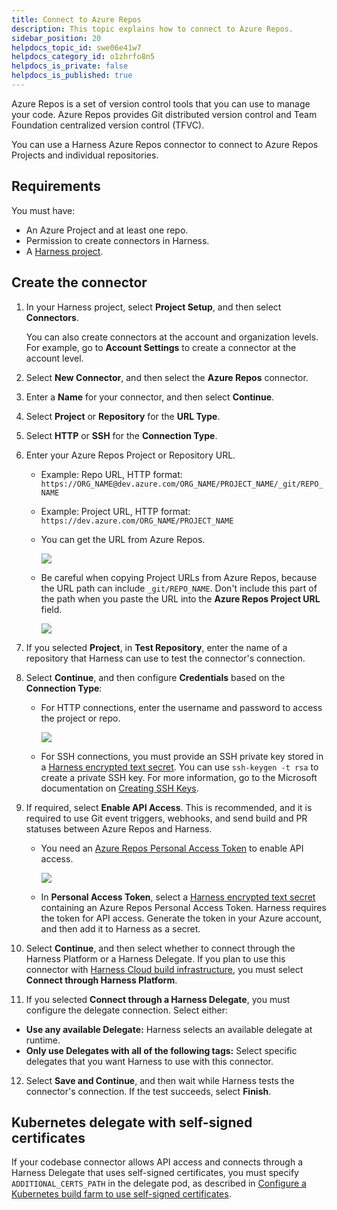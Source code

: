 ```yaml
---
title: Connect to Azure Repos
description: This topic explains how to connect to Azure Repos.
sidebar_position: 20
helpdocs_topic_id: swe06e41w7
helpdocs_category_id: o1zhrfo8n5
helpdocs_is_private: false
helpdocs_is_published: true
---
```


Azure Repos is a set of version control tools that you can use to manage your code. Azure Repos provides Git distributed version control and Team Foundation centralized version control (TFVC).

You can use a Harness Azure Repos connector to connect to Azure Repos Projects and individual repositories.

## Requirements

You must have:

* An Azure Project and at least one repo.
* Permission to create connectors in Harness.
* A [Harness project](../../organizations-and-projects/create-an-organization.md).

## Create the connector

1. In your Harness project, select **Project Setup**, and then select **Connectors**.

   You can also create connectors at the account and organization levels. For example, go to **Account Settings** to create a connector at the account level.

2. Select **New Connector**, and then select the **Azure Repos** connector.
3. Enter a **Name** for your connector, and then select **Continue**.
4. Select **Project** or **Repository** for the **URL Type**.
5. Select **HTTP** or **SSH** for the **Connection Type**.
6. Enter your Azure Repos Project or Repository URL.

   * Example: Repo URL, HTTP format: `https://ORG_NAME@dev.azure.com/ORG_NAME/PROJECT_NAME/_git/REPO_NAME`
   * Example: Project URL, HTTP format: `https://dev.azure.com/ORG_NAME/PROJECT_NAME`
   * You can get the URL from Azure Repos.

      ![](../static/connect-to-a-azure-repo-03.png)

   * Be careful when copying Project URLs from Azure Repos, because the URL path can include `_git/REPO_NAME`. Don't include this part of the path when you paste the URL into the **Azure Repos Project URL** field.

      ![](../static/connect-to-a-azure-repo-02.png)

7. If you selected **Project**, in **Test Repository**, enter the name of a repository that Harness can use to test the connector's connection.
8. Select **Continue**, and then configure **Credentials** based on the **Connection Type**:

   * For HTTP connections, enter the username and password to access the project or repo.

      ![](../static/connect-to-a-azure-repo-04.png)

   * For SSH connections, you must provide an SSH private key stored in a [Harness encrypted text secret](/docs/platform/secrets/add-use-text-secrets). You can use `ssh-keygen -t rsa` to create a private SSH key. For more information, go to the Microsoft documentation on [Creating SSH Keys](https://docs.microsoft.com/en-us/azure/devops/repos/git/use-ssh-keys-to-authenticate?view=azure-devops#step-1-create-your-ssh-keys).

9. If required, select **Enable API Access**. This is recommended, and it is required to use Git event triggers, webhooks, and send build and PR statuses between Azure Repos and Harness.

   * You need an [Azure Repos Personal Access Token](https://docs.microsoft.com/en-us/azure/devops/organizations/accounts/use-personal-access-tokens-to-authenticate?view=azure-devops&tabs=Windows#create-a-pat) to enable API access.

      ![](../static/connect-to-a-azure-repo-05.png)

   * In **Personal Access Token**, select a [Harness encrypted text secret](/docs/platform/secrets/add-use-text-secrets) containing an Azure Repos Personal Access Token. Harness requires the token for API access. Generate the token in your Azure account, and then add it to Harness as a secret.

10. Select **Continue**, and then select whether to connect through the Harness Platform or a Harness Delegate. If you plan to use this connector with [Harness Cloud build infrastructure](/docs/continuous-integration/use-ci/set-up-build-infrastructure/use-harness-cloud-build-infrastructure), you must select **Connect through Harness Platform**.
11. If you selected **Connect through a Harness Delegate**, you must configure the delegate connection. Select either:

   * **Use any available Delegate:** Harness selects an available delegate at runtime.
   * **Only use Delegates with all of the following tags:** Select specific delegates that you want Harness to use with this connector.

12. Select **Save and Continue**, and then wait while Harness tests the connector's connection. If the test succeeds, select **Finish**.

## Kubernetes delegate with self-signed certificates

If your codebase connector allows API access and connects through a Harness Delegate that uses self-signed certificates, you must specify `ADDITIONAL_CERTS_PATH` in the delegate pod, as described in [Configure a Kubernetes build farm to use self-signed certificates](/docs/platform/delegates/secure-delegates/install-delegates-with-custom-certs/configure-a-kubernetes-build-farm-to-use-self-signed-certificates).
